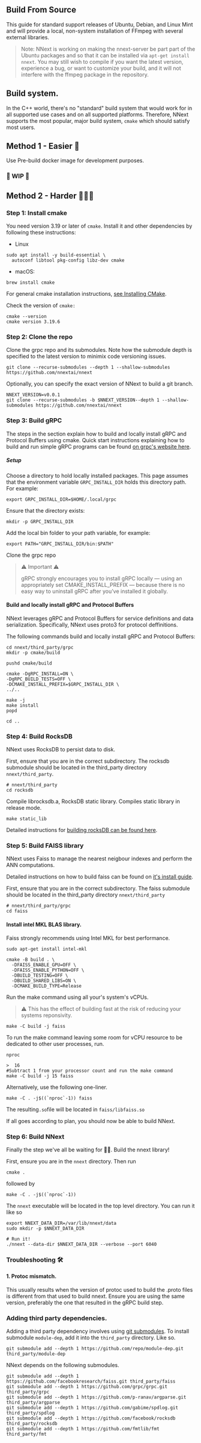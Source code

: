 
## Build From Source
This guide for standard support releases of Ubuntu, Debian, and Linux Mint and will provide a local, non-system installation of FFmpeg with several external libraries.

> Note: NNext is working on making the nnext-server be part part of the Ubuntu packages and so that it can be installed via `apt-get install nnext`. You may still wish to compile if you want the latest version, experience a bug, or want to customize your build, and it will not interfere with the ffmpeg package in the repository.

## Build system.
In the C++ world, there's no "standard" build system that would work for in all supported
use cases and on all supported platforms. Therefore, NNext supports the most popular, major build system, `cmake`
which
should satisfy most users.

## Method 1 - Easier 🛝
Use Pre-build docker image for development purposes.
### 🚧 WIP 🚧

## Method 2 - Harder 🧗🏾‍♂️
### Step 1: Install cmake
You need version 3.19 or later of `cmake`. Install it and other dependencies by following these instructions:

* Linux
```shell
sudo apt install -y build-essential \
  autoconf libtool pkg-config libz-dev cmake
```

* macOS:
```shell
brew install cmake
```
For general cmake installation instructions, [see Installing CMake](https://cmake.org/install).

Check the version of `cmake:`
```shell
cmake --version
cmake version 3.19.6
```

### Step 2: Clone the repo
Clone the grpc repo and its submodules. Note how the submodule depth is specified to the latest version to minimix
code versioning issues.

```shell
git clone --recurse-submodules --depth 1 --shallow-submodules https://github.com/nnextai/nnext
```

Optionally, you can specify the exact version of NNext to build a git branch.
```shell
NNEXT_VERSION=v0.0.1
git clone --recurse-submodules -b $NNEXT_VERSION--depth 1 --shallow-submodules https://github.com/nnextai/nnext
```

### Step 3: Build gRPC

The steps in the section explain how to build and locally install gRPC and Protocol Buffers using cmake. Quick start
instructions explaining how to build and run simple gRPC programs can be found
[on grpc's website here](https://grpc.io/docs/languages/cpp/quickstart/).

##### Setup

Choose a directory to hold locally installed packages. This page assumes that
the environment variable `GRPC_INSTALL_DIR` holds this directory path. For example:

```shell
export GRPC_INSTALL_DIR=$HOME/.local/grpc
```

Ensure that the directory exists:

```shell
mkdir -p GRPC_INSTALL_DIR
```

Add the local bin folder to your path variable, for example:

```shell
export PATH="GRPC_INSTALL_DIR/bin:$PATH"
```

Clone the grpc repo

> ⚠️ Important ⚠️
>
> gRPC strongly encourages you to install gRPC locally — using an appropriately set CMAKE_INSTALL_PREFIX — because
> there is no easy way to uninstall gRPC after you’ve installed it globally.


#### Build and locally install gRPC and Protocol Buffers
NNext leverages gRPC and Protocol Buffers for service definitions and data
serialization. Specifically, NNext uses proto3 for protocol deffinitions.

The following commands build and locally install gRPC and Protocol Buffers:

```shell
cd nnext/third_party/grpc
mkdir -p cmake/build

pushd cmake/build

cmake -DgRPC_INSTALL=ON \
-DgRPC_BUILD_TESTS=OFF \
-DCMAKE_INSTALL_PREFIX=$GRPC_INSTALL_DIR \
../..

make -j
make install
popd

cd ..
```

### Step 4: Build RocksDB
NNext uses RocksDB to persist data to disk.

First, ensure that you are in the correct subdirectory. The rocksdb submodule should be located in the third_party
directory `nnext/third_party`.
```
# nnext/third_party
cd rocksdb
```

Compile librocksdb.a, RocksDB static library. Compiles static library in release mode.
```shell
make static_lib
```

Detailed instructions for [building rocksDB can be found here](https://github.com/facebook/rocksdb/blob/main/INSTALL.md).

### Step 5: Build FAISS library
NNext uses Faiss to manage the nearest neigbour indexes and perform the ANN computations.

Detailed instructions on how to build faiss can be found on [it's install guide](https://github.com/facebookresearch/faiss/blob/main/INSTALL.md).

First, ensure that you are in the correct subdirectory. The faiss submodule should be located in the third_party
directory `nnext/third_party`
```
# nnext/third_party/grpc
cd faiss
```

#### Install intel MKL BLAS library.
Faiss strongly recommends using Intel MKL for best performance.
```shell
sudo apt-get install intel-mkl
```

```shell
cmake -B build . \
  -DFAISS_ENABLE_GPU=OFF \
  -DFAISS_ENABLE_PYTHON=OFF \
  -DBUILD_TESTING=OFF \
  -DBUILD_SHARED_LIBS=ON \
  -DCMAKE_BUILD_TYPE=Release
```

Run the make command using all your's system's vCPUs.

> ⚠️ This has the effect of
building fast at the risk of reducing your systems reponsivity.
```shell
make -C build -j faiss
```

To run the make command leaving some room for vCPU resource to be dedicated to
other user processes, run.
```shell
nproc

>  16
#Subtract 1 from your processor count and run the make command 
make -C build -j 15 faiss
```

Alternatively, use the following one-liner.
```shell
make -C . -j$((`nproc`-1)) faiss
```

The resulting`.so`file will be located in `faiss/libfaiss.so`

If all goes according to plan, you should now be able to build NNext.

### Step 6: Build NNext
Finally the step we've all be waiting for 🥁🥁. Build the nnext library!

First, ensure you are in the `nnext` directory. Then run

```shell
cmake .
```
followed by
```shell
make -C . -j$((`nproc`-1))
```

The `nnext` executable will be located in the top level directory. You can run it like so
```shell
export NNEXT_DATA_DIR=/var/lib/nnext/data
sudo mkdir -p $NNEXT_DATA_DIR

# Run it!
./nnext --data-dir $NNEXT_DATA_DIR --verbose --port 6040
```

### Troubleshooting 🛠
#### 1. Protoc mismatch.

This usually results when the version of protoc used to build the .proto files is different from that used to build
nnext. Ensure you are using the same version, preferably the one that resulted in the gRPC build step.

### Adding third party dependencies.
Adding a third party dependency involves using [git submodules](https://git-scm.com/book/en/v2/Git-Tools-Submodules).
To install submodule `module-dep`, add it into the `third_party` directory. Like so.
```shell
git submodule add --depth 1 https://github.com/repo/module-dep.git third_party/module-dep
```
NNext depends on the following submodules.
```shell
git submodule add --depth 1 https://github.com/facebookresearch/faiss.git third_party/faiss
git submodule add --depth 1 https://github.com/grpc/grpc.git third_party/grpc
git submodule add --depth 1 https://github.com/p-ranav/argparse.git third_party/argparse
git submodule add --depth 1 https://github.com/gabime/spdlog.git third_party/spdlog
git submodule add --depth 1 https://github.com/facebook/rocksdb third_party/rocksdb
git submodule add --depth 1 https://github.com/fmtlib/fmt third_party/fmt
```
